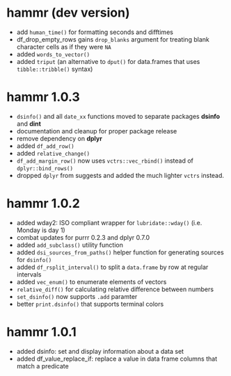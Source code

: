 # hammr (dev version)

* add `human_time()` for formatting seconds and difftimes
* df_drop_empty_rows gains `drop_blanks` argument for treating blank character
  cells as if they were `NA`
* added `words_to_vector()`
* added `triput` (an alternative to `dput()` for data.frames that uses 
  `tibble::tribble()` syntax)

# hammr 1.0.3

* `dsinfo()` and all `date_xx` functions moved to separate packages **dsinfo** 
  and **dint**
* documentation and cleanup for proper package release
* remove dependency on **dplyr**
* added `df_add_row()`
* added `relative_change()`
* `df_add_margin_row()` now uses `vctrs::vec_rbind()` instead of 
  `dplyr::bind_rows()`
* dropped `dplyr` from suggests and added the much lighter `vctrs` instead.



# hammr 1.0.2

* added wday2: ISO compliant wrapper for `lubridate::wday()` (i.e. Monday is day 1)
* combat updates for purrr 0.2.3 and dplyr 0.7.0
* added `add_subclass()` utility function
* added `dsi_sources_from_paths()` helper function for generating sources for
  `dsinfo()`
* added `df_rsplit_interval()` to split a `data.frame` by row at regular 
  intervals 
* added `vec_enum()` to enumerate elements of vectors
* `relative_diff()` for calculating relative difference between numbers
* `set_dsinfo()` now supports `.add` paramter 
* better `print.dsinfo()` that supports terminal colors




# hammr 1.0.1

* added dsinfo: set and display information about a data set
* added df_value_replace_if: replace a value in data frame columns that match
  a predicate

